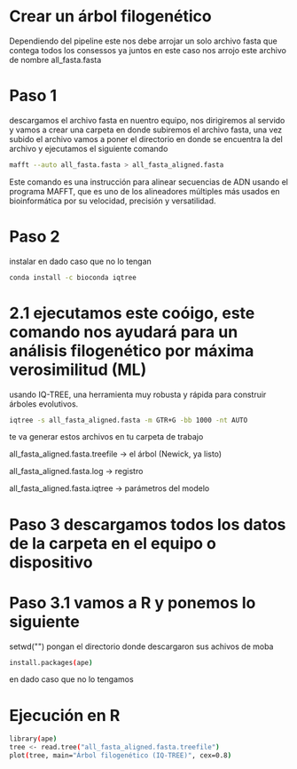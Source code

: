 # Crear un árbol filogenético 

Dependiendo del pipeline este nos debe arrojar un solo archivo fasta que contega todos los consessos ya juntos 
en este caso nos arrojo este archivo de nombre 
all_fasta.fasta

# Paso 1 
descargamos el archivo fasta en nuentro equipo, nos dirigiremos al servido y vamos a crear una carpeta en donde subiremos el archivo fasta, una vez subido el archivo vamos a poner el directorio en donde se encuentra la del archivo y ejecutamos el siguiente comando 
```bash
mafft --auto all_fasta.fasta > all_fasta_aligned.fasta
```

Este comando es una instrucción para alinear secuencias de ADN usando el programa MAFFT, 
que es uno de los alineadores múltiples más usados en bioinformática por su velocidad, precisión y versatilidad.

# Paso 2 
instalar en dado caso que no lo tengan 
```bash
conda install -c bioconda iqtree 
```
# 2.1 ejecutamos este coóigo, este comando nos ayudará para un análisis filogenético por máxima verosimilitud (ML) 
usando IQ-TREE, una herramienta muy robusta y rápida para construir árboles evolutivos.

```bash
iqtree -s all_fasta_aligned.fasta -m GTR+G -bb 1000 -nt AUTO
```
te va generar estos archivos en tu carpeta de trabajo 

all_fasta_aligned.fasta.treefile → el árbol (Newick, ya listo)

all_fasta_aligned.fasta.log → registro

all_fasta_aligned.fasta.iqtree → parámetros del modelo

# Paso 3 descargamos todos los datos de la carpeta en el equipo o dispositivo 

# Paso 3.1 vamos a R y ponemos lo siguiente 

setwd("") 
pongan el directorio donde descargaron sus achivos de moba 
```bash
install.packages(ape) 
```
en dado caso que no lo tengamos 

# Ejecución en R 
```bash
library(ape)
tree <- read.tree("all_fasta_aligned.fasta.treefile") 
plot(tree, main="Árbol filogenético (IQ-TREE)", cex=0.8) 
```
